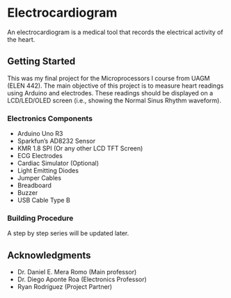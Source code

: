 # Electrocardiogram

An electrocardiogram is a medical tool that records the electrical activity of the heart.

## Getting Started

This was my final project for the Microprocessors I course from UAGM (ELEN 442). The main objective of this project is to measure heart readings using Arduino and electrodes. These readings should be displayed on a LCD/LED/OLED screen (i.e., showing the Normal Sinus Rhythm waveform). 

### Electronics Components

- Arduino Uno R3
- Sparkfun’s AD8232 Sensor
- KMR 1.8 SPI (Or any other LCD TFT Screen)
- ECG Electrodes
- Cardiac Simulator (Optional)
- Light Emitting Diodes
- Jumper Cables
- Breadboard
- Buzzer
- USB Cable Type B

### Building Procedure

A step by step series will be updated later.

## Acknowledgments

- Dr. Daniel E. Mera Romo (Main professor)
- Dr. Diego Aponte Roa (Electronics Professor)
- Ryan Rodríguez (Project Partner)
